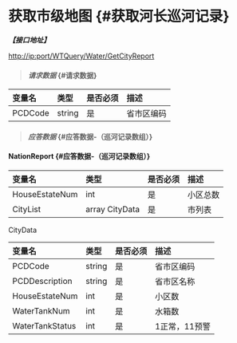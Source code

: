# 获取市级地图 {#获取河长巡河记录}

_**【接口地址】**_

[http://ip:port/WTQuery/Water/GetCityReport](http://ip:port/WTQuery/Water/GetNationReport)

> #### _请求数据_ {#请求数据}

| 变量名 | 类型 | 是否必须 | 描述 |
| :--- | :--- | :--- | :--- |
| PCDCode | string | 是 | 省市区编码 |

> #### _应答数据_ {#应答数据-（巡河记录数组）}

#### NationReport {#应答数据-（巡河记录数组）}

| 变量名 | 类型 | 是否必须 | 描述 |
| :--- | :--- | :--- | :--- |
| HouseEstateNum | int | 是 | 小区总数 |
| CityList | array CityData | 是 | 市列表 |

CityData

| 变量名 | 类型 | 是否必须 | 描述 |
| :--- | :--- | :--- | :--- |
| PCDCode | string | 是 | 省市区编码 |
| PCDDescription | string | 是 | 省市区名称 |
| HouseEstateNum | int | 是 | 小区数 |
| WaterTankNum | int | 是 | 水箱数 |
| WaterTankStatus | int | 是 | 1正常，11预警 |



